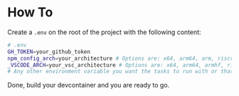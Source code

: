# How To

Create a `.env` on the root of the project with the following content:

```bash
# .env
GH_TOKEN=your_github_token
npm_config_arch=your_architecture # Options are: x64, arm64, arm, riscv64, loong64, ppc64, and s390x
_VSCODE_ARCH=your_vsc_architecture # Options are: x64, arm64, armhf, riscv64, loong64, ppc64le, and s390x
# Any other environment variable you want the tasks to run with or that set the build environment to your desired output architecture
```

Done, build your devcontainer and you are ready to go.
